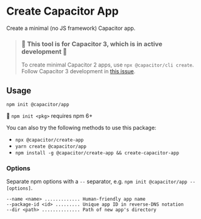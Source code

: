 # Create Capacitor App

Create a minimal (no JS framework) Capacitor app.

> ### :rotating_light: This tool is for Capacitor 3, which is in active development :rotating_light:
>
> To create minimal Capacitor 2 apps, use `npx @capacitor/cli create`. Follow Capacitor 3 development in [this issue](https://github.com/ionic-team/capacitor/issues/3133).

## Usage

```
npm init @capacitor/app
```

:memo: `npm init <pkg>` requires npm 6+

You can also try the following methods to use this package:

- `npx @capacitor/create-app`
- `yarn create @capacitor/app`
- `npm install -g @capacitor/create-app && create-capacitor-app`

### Options

Separate npm options with a `--` separator, e.g. `npm init @capacitor/app -- [options]`.

```
--name <name> ............. Human-friendly app name
--package-id <id> ......... Unique app ID in reverse-DNS notation
--dir <path> .............. Path of new app's directory
```
